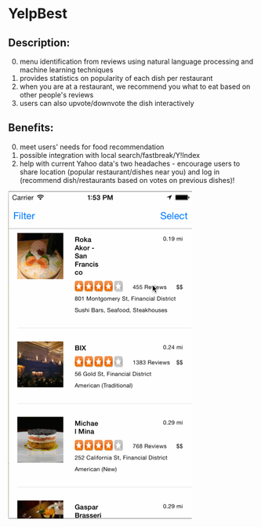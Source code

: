 # YelpBest 

Description:
------------ 

0. menu identification from reviews using natural language processing and machine learning techniques
0. provides statistics on popularity of each dish per restaurant
0. when you are at a restaurant, we recommend you what to eat based on other people's reviews
0. users can also upvote/downvote the dish interactively

Benefits:
---------
 
0. meet users' needs for food recommendation
0. possible integration with local search/fastbreak/Y!Index
0. help with current Yahoo data's two headaches - encourage users to share location (popular restaurant/dishes near you) and log in (recommend dish/restaurants based on votes on previous dishes)!

![Video Walkthrough](demo.gif)
